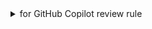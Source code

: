 <!-- I want to review in Japanese. -->
<!-- for GitHub Copilot review rule -->

<details>
<summary>for GitHub Copilot review rule</summary>

### お願い

- Pull Request Overview、Reviewed Changes、コメントは全て必ず日本語で書いてください

### 内容
[must] → かならず変更してね  
[imo] → 自分の意見だとこうだけど修正必須ではないよ(in my opinion)  
[nits] → ささいな指摘(nitpick) 
[ask] → 質問  
[fyi] → 参考情報

### documentsのE-R図とかも見ながらお願いします

</details>
<!-- for GitHub Copilot review rule -->
<!-- I want to review in Japanese. -->
